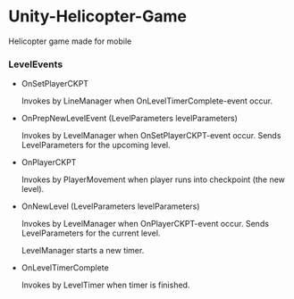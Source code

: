 # Unity-Helicopter-Game
Helicopter game made for mobile

### LevelEvents
- OnSetPlayerCKPT
 
  Invokes by LineManager when OnLevelTimerComplete-event occur.

- OnPrepNewLevelEvent (LevelParameters levelParameters)

  Invokes by LevelManager when OnSetPlayerCKPT-event occur.
  Sends LevelParameters for the upcoming level.

- OnPlayerCKPT

  Invokes by PlayerMovement when player runs into checkpoint (the new level).
  
- OnNewLevel (LevelParameters levelParameters)

  Invokes by LevelManager when OnPlayerCKPT-event occur.
  Sends LevelParameters for the current level.

  LevelManager starts a new timer.
 
- OnLevelTimerComplete 

  Invokes by LevelTimer when timer is finished.



